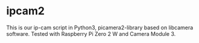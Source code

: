 # ipcam2
This is our ip-cam script in Python3, picamera2-library based on libcamera software. Tested with Raspberry Pi Zero 2 W and Camera Module 3.
